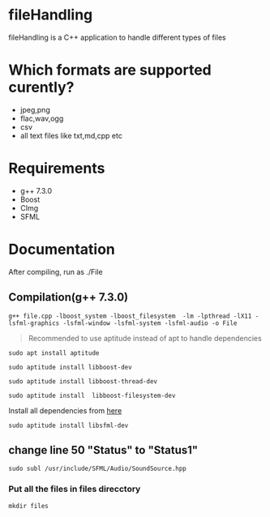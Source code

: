 # fileHandling
fileHandling is a C++ application to handle different types of files

# Which formats are supported curently?
- jpeg,png
- flac,wav,ogg
- csv
- all text files like txt,md,cpp etc

# Requirements
- g++ 7.3.0
- Boost
- CImg 
- SFML

# Documentation
After compiling, run as ./File

## Compilation(g++ 7.3.0)
```g++ file.cpp -lboost_system -lboost_filesystem  -lm -lpthread -lX11 -lsfml-graphics -lsfml-window -lsfml-system -lsfml-audio -o File```


>Recommended to use aptitude instead of apt to handle dependencies

```sudo apt install aptitude```

```sudo aptitude install libboost-dev```

```sudo aptitude install libboost-thread-dev```

```sudo aptitude install  libboost-filesystem-dev```

Install all dependencies from [here](https://gist.github.com/NoobsArePeople2/8086528)

```sudo aptitude install libsfml-dev```

## change line 50 "Status" to "Status1"

```sudo subl /usr/include/SFML/Audio/SoundSource.hpp```

### Put all the files in files direcctory

```mkdir files```